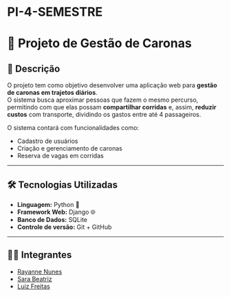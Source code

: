 # PI-4-SEMESTRE

# 🚗 Projeto de Gestão de Caronas

## 📌 Descrição
O projeto tem como objetivo desenvolver uma aplicação web para **gestão de caronas em trajetos diários**.  
O sistema busca aproximar pessoas que fazem o mesmo percurso, permitindo com que elas possam **compartilhar corridas** e, assim, **reduzir custos** com transporte, dividindo os gastos entre até 4 passageiros.  

O sistema contará com funcionalidades como:
- Cadastro de usuários
- Criação e gerenciamento de caronas
- Reserva de vagas em corridas
---

## 🛠️ Tecnologias Utilizadas
- **Linguagem:** Python 🐍
- **Framework Web:** Django 🌐
- **Banco de Dados:** SQLite 
- **Controle de versão:** Git + GitHub

---


## 👩‍💻 Integrantes
- [Rayanne Nunes](https://github.com/rayannenunes)  
- [Sara Beatriz](https://github.com/SaraBeatris)  
- [Luiz Freitas](https://github.com/Lafreit)  
